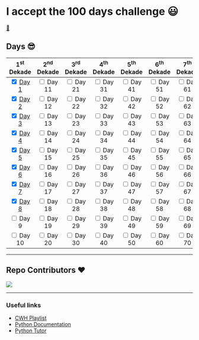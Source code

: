 # I accept the 100 days challenge :smiley:

[:snake:](/assets/images/python-logo.png)


## Days :sunglasses:


| 1<sup>st</sup> Dekade | 2<sup>nd</sup> Dekade | 3<sup>rd</sup> Dekade | 4<sup>th</sup> Dekade | 5<sup>th</sup> Dekade | 6<sup>th</sup> Dekade | 7<sup>th</sup> Dekade | 8<sup>th</sup> Dekade | 9<sup>th</sup> Dekade | 10<sup>th</sup> Dekade |  
| :---: | :---: | :---: | :---: | :---: | :---: | :---: | :---: | :---: | :---: |  
|<input type='checkbox' checked/> [Day 1](/Day%201/notes.md) |<input type='checkbox'/> Day 11 |<input type='checkbox'/> Day 21 |<input type='checkbox'/> Day 31 |<input type='checkbox'/> Day 41|<input type='checkbox'/> Day 51 |<input type='checkbox'/> Day 61 |<input type='checkbox'/> Day 71 |<input type='checkbox'/> Day 81 |<input type='checkbox'/> Day 91 |
|<input type='checkbox' checked/> [Day 2](/Day%202/notes.md) |<input type='checkbox'/> Day 12 |<input type='checkbox'/> Day 22 |<input type='checkbox'/> Day 32 |<input type='checkbox'/> Day 42|<input type='checkbox'/> Day 52 |<input type='checkbox'/> Day 62 |<input type='checkbox'/> Day 72 |<input type='checkbox'/> Day 82 |<input type='checkbox'/> Day 92 |
|<input type='checkbox' checked/> [Day 3](/Day%203/notes.md) |<input type='checkbox'/> Day 13 |<input type='checkbox'/> Day 23 |<input type='checkbox'/> Day 33 |<input type='checkbox'/> Day 43|<input type='checkbox'/> Day 53 |<input type='checkbox'/> Day 63 |<input type='checkbox'/> Day 73 |<input type='checkbox'/> Day 83 |<input type='checkbox'/> Day 93 |
|<input type='checkbox' checked/> [Day 4](/Day%204/notes.md) |<input type='checkbox'/> Day 14 |<input type='checkbox'/> Day 24 |<input type='checkbox'/> Day 34 |<input type='checkbox'/> Day 44|<input type='checkbox'/> Day 54 |<input type='checkbox'/> Day 64 |<input type='checkbox'/> Day 74 |<input type='checkbox'/> Day 84 |<input type='checkbox'/> Day 94 |
|<input type='checkbox' checked/> [Day 5](/Day%205/notes.md) |<input type='checkbox'/> Day 15 |<input type='checkbox'/> Day 25 |<input type='checkbox'/> Day 35 |<input type='checkbox'/> Day 45|<input type='checkbox'/> Day 55 |<input type='checkbox'/> Day 65 |<input type='checkbox'/> Day 75 |<input type='checkbox'/> Day 85 |<input type='checkbox'/> Day 95 |
|<input type='checkbox' checked /> [Day 6](./Day%206/notes.md) |<input type='checkbox'/> Day 16 |<input type='checkbox'/> Day 26 |<input type='checkbox'/> Day 36 |<input type='checkbox'/> Day 46|<input type='checkbox'/> Day 56 |<input type='checkbox'/> Day 66 |<input type='checkbox'/> Day 76 |<input type='checkbox'/> Day 86 |<input type='checkbox'/> Day 96 |
|<input type='checkbox' checked/> [Day 7](./Day%207/notes.md) |<input type='checkbox'/> Day 17 |<input type='checkbox'/> Day 27 |<input type='checkbox'/> Day 37 |<input type='checkbox'/> Day 47|<input type='checkbox'/> Day 57 |<input type='checkbox'/> Day 67 |<input type='checkbox'/> Day 77 |<input type='checkbox'/> Day 87 |<input type='checkbox'/> Day 97 |
|<input type='checkbox' checked/> [Day 8](./Day%208/notes.md) |<input type='checkbox'/> Day 18 |<input type='checkbox'/> Day 28 |<input type='checkbox'/> Day 38 |<input type='checkbox'/> Day 48|<input type='checkbox'/> Day 58 |<input type='checkbox'/> Day 68 |<input type='checkbox'/> Day 78 |<input type='checkbox'/> Day 88 |<input type='checkbox'/> Day 98 |
|<input type='checkbox'/> Day 9 |<input type='checkbox'/> Day 19 |<input type='checkbox'/> Day 29 |<input type='checkbox'/> Day 39 |<input type='checkbox'/> Day 49|<input type='checkbox'/> Day 59 |<input type='checkbox'/> Day 69 |<input type='checkbox'/> Day 79 |<input type='checkbox'/> Day 89 |<input type='checkbox'/> Day 99 |
|<input type='checkbox'/> Day 10|<input type='checkbox'/> Day 20 |<input type='checkbox'/> Day 30 |<input type='checkbox'/> Day 40 |<input type='checkbox'/> Day 50|<input type='checkbox'/> Day 60 |<input type='checkbox'/> Day 70 |<input type='checkbox'/> Day 80 |<input type='checkbox'/> Day 90 |<input type='checkbox'/> Day 100 |

---
## Repo Contributors ❤️
  <img src = "https://contrib.rocks/image?repo=SarangKumar/CWH-Python"/>

---

### Useful links

- [CWH Playlist](https://youtu.be/7wnove7K-ZQ?list=PLu0W_9lII9agwh1XjRt242xIpHhPT2llg)
- [Python Documentation](https://docs.python.org/3/)
- [Python Tutor](https://pythontutor.com/visualize.html#mode=edit)
